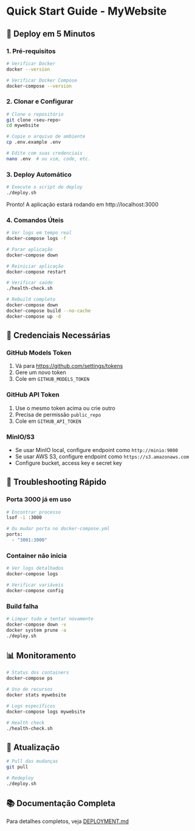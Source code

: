 # Quick Start Guide - MyWebsite

## 🎯 Deploy em 5 Minutos

### 1. Pré-requisitos
```bash
# Verificar Docker
docker --version

# Verificar Docker Compose
docker-compose --version
```

### 2. Clonar e Configurar
```bash
# Clone o repositório
git clone <seu-repo>
cd mywebsite

# Copie o arquivo de ambiente
cp .env.example .env

# Edite com suas credenciais
nano .env  # ou vim, code, etc.
```

### 3. Deploy Automático
```bash
# Execute o script de deploy
./deploy.sh
```

Pronto! A aplicação estará rodando em http://localhost:3000

### 4. Comandos Úteis

```bash
# Ver logs em tempo real
docker-compose logs -f

# Parar aplicação
docker-compose down

# Reiniciar aplicação
docker-compose restart

# Verificar saúde
./health-check.sh

# Rebuild completo
docker-compose down
docker-compose build --no-cache
docker-compose up -d
```

## 🔑 Credenciais Necessárias

### GitHub Models Token
1. Vá para https://github.com/settings/tokens
2. Gere um novo token
3. Cole em `GITHUB_MODELS_TOKEN`

### GitHub API Token
1. Use o mesmo token acima ou crie outro
2. Precisa de permissão `public_repo`
3. Cole em `GITHUB_API_TOKEN`

### MinIO/S3
- Se usar MinIO local, configure endpoint como `http://minio:9000`
- Se usar AWS S3, configure endpoint como `https://s3.amazonaws.com`
- Configure bucket, access key e secret key

## 🚨 Troubleshooting Rápido

### Porta 3000 já em uso
```bash
# Encontrar processo
lsof -i :3000

# Ou mudar porta no docker-compose.yml
ports:
  - "3001:3000"
```

### Container não inicia
```bash
# Ver logs detalhados
docker-compose logs

# Verificar variáveis
docker-compose config
```

### Build falha
```bash
# Limpar tudo e tentar novamente
docker-compose down -v
docker system prune -a
./deploy.sh
```

## 📊 Monitoramento

```bash
# Status dos containers
docker-compose ps

# Uso de recursos
docker stats mywebsite

# Logs específicos
docker-compose logs mywebsite

# Health check
./health-check.sh
```

## 🔄 Atualização

```bash
# Pull das mudanças
git pull

# Redeploy
./deploy.sh
```

## 📚 Documentação Completa

Para detalhes completos, veja [DEPLOYMENT.md](./DEPLOYMENT.md)
